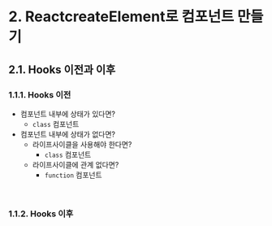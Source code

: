 # 2. ReactcreateElement로 컴포넌트 만들기

## 2.1. Hooks 이전과 이후

### 1.1.1. Hooks 이전

- 컴포넌트 내부에 상태가 있다면?
  - `class` 컴포넌트
- 컴포넌트 내부에 상태가 없다면?
  - 라이프사이클을 사용해야 한다면?
    - `class` 컴포넌트
  - 라이프사이클에 관계 없다면?
    - `function` 컴포넌트

<br/>

### 1.1.2. Hooks 이후